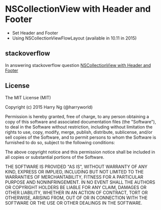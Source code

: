 # NSCollectionView with Header and Footer

- Set Header and Footer
- Using NSCollectionViewFlowLayout (available in 10.11 in 2015)

## stackoverflow

In answering stackoverflow question [NSCollectionView with Header and Footer](http://stackoverflow.com/questions/34758314/nscollectionview-with-header-and-footer/34759350#comment57267110_34759350)

## License

The MIT License (MIT)

Copyright (c) 2015 Harry Ng (@harryworld)

Permission is hereby granted, free of charge, to any person obtaining a copy
of this software and associated documentation files (the "Software"), to deal
in the Software without restriction, including without limitation the rights
to use, copy, modify, merge, publish, distribute, sublicense, and/or sell
copies of the Software, and to permit persons to whom the Software is
furnished to do so, subject to the following conditions:

The above copyright notice and this permission notice shall be included in
all copies or substantial portions of the Software.

THE SOFTWARE IS PROVIDED "AS IS", WITHOUT WARRANTY OF ANY KIND, EXPRESS OR
IMPLIED, INCLUDING BUT NOT LIMITED TO THE WARRANTIES OF MERCHANTABILITY,
FITNESS FOR A PARTICULAR PURPOSE AND NONINFRINGEMENT. IN NO EVENT SHALL THE
AUTHORS OR COPYRIGHT HOLDERS BE LIABLE FOR ANY CLAIM, DAMAGES OR OTHER
LIABILITY, WHETHER IN AN ACTION OF CONTRACT, TORT OR OTHERWISE, ARISING FROM,
OUT OF OR IN CONNECTION WITH THE SOFTWARE OR THE USE OR OTHER DEALINGS IN
THE SOFTWARE.

